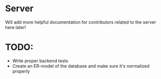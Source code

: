 # Server

Will add more helpful documentation for contributors related to the server here later!

# TODO:

- Write proper backend tests
- Create an ER-model of the database and make sure it's normalized properly
